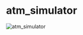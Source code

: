 # atm_simulator
![atm_simulator](https://github.com/user-attachments/assets/96660ec2-85ee-454b-8e39-6173e2ccf21d)

